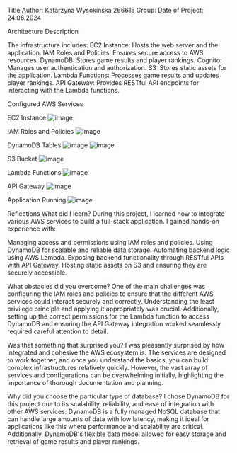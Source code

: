 Title
Author: Katarzyna Wysokińśka 266615
Group:
Date of Project: 24.06.2024


Architecture Description

The infrastructure includes:
EC2 Instance: Hosts the web server and the application.
IAM Roles and Policies: Ensures secure access to AWS resources.
DynamoDB: Stores game results and player rankings.
Cognito: Manages user authentication and authorization.
S3: Stores static assets for the application.
Lambda Functions: Processes game results and updates player rankings.
API Gateway: Provides RESTful API endpoints for interacting with the Lambda functions.


Configured AWS Services

EC2 Instance
![image](https://github.com/pwr-cloudprogramming/a12-KwaziW117/assets/101679098/1d91630f-bab3-40d6-b421-586d1e0d78c1)

IAM Roles and Policies
![image](https://github.com/pwr-cloudprogramming/a12-KwaziW117/assets/101679098/698b026a-51bd-4166-81f0-c1d5ce478119)


DynamoDB Tables
![image](https://github.com/pwr-cloudprogramming/a12-KwaziW117/assets/101679098/6bda6d32-4119-46f2-b431-2f9f0d91a224)
![image](https://github.com/pwr-cloudprogramming/a12-KwaziW117/assets/101679098/9bf694d8-e14e-4dab-aa35-178af35c620b)


S3 Bucket
![image](https://github.com/pwr-cloudprogramming/a12-KwaziW117/assets/101679098/59fd6e16-ec3f-4970-be50-6976a592d005)

Lambda Functions
![image](https://github.com/pwr-cloudprogramming/a12-KwaziW117/assets/101679098/952dbbac-258d-4167-ba3f-12e5141de979)


API Gateway
![image](https://github.com/pwr-cloudprogramming/a12-KwaziW117/assets/101679098/c885245e-a052-42b4-8ab2-fbe0399697a7)


Application Running
![image](https://github.com/pwr-cloudprogramming/a12-KwaziW117/assets/101679098/81999239-2d3a-4624-a39b-71f790598c14)


Reflections
What did I learn?
During this project, I learned how to integrate various AWS services to build a full-stack application. I gained hands-on experience with:


Managing access and permissions using IAM roles and policies.
Using DynamoDB for scalable and reliable data storage.
Automating backend logic using AWS Lambda.
Exposing backend functionality through RESTful APIs with API Gateway.
Hosting static assets on S3 and ensuring they are securely accessible.

What obstacles did you overcome?
One of the main challenges was configuring the IAM roles and policies to ensure that the different AWS services could interact securely and correctly. Understanding the least privilege principle and applying it appropriately was crucial. Additionally, setting up the correct permissions for the Lambda function to access DynamoDB and ensuring the API Gateway integration worked seamlessly required careful attention to detail.

Was that something that surprised you?
I was pleasantly surprised by how integrated and cohesive the AWS ecosystem is. The services are designed to work together, and once you understand the basics, you can build complex infrastructures relatively quickly. However, the vast array of services and configurations can be overwhelming initially, highlighting the importance of thorough documentation and planning.

Why did you choose the particular type of database?
I chose DynamoDB for this project due to its scalability, reliability, and ease of integration with other AWS services. DynamoDB is a fully managed NoSQL database that can handle large amounts of data with low latency, making it ideal for applications like this where performance and scalability are critical. Additionally, DynamoDB's flexible data model allowed for easy storage and retrieval of game results and player rankings.
